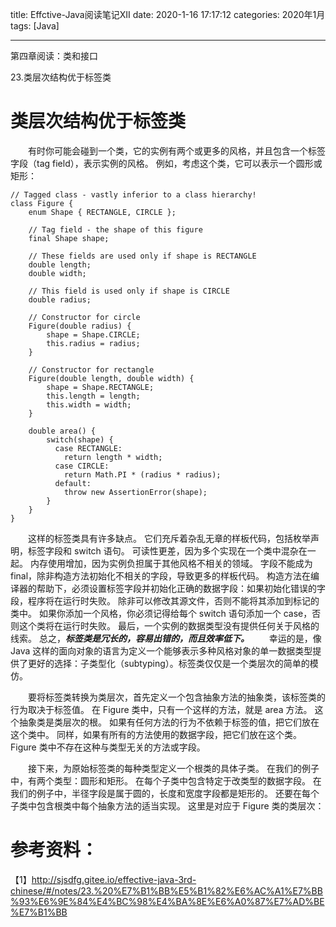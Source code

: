 title: Effctive-Java阅读笔记XII
date: 2020-1-16 17:17:12
categories: 2020年1月
tags: [Java]

---

第四章阅读：类和接口

23.类层次结构优于标签类

<!-- more -->

# 类层次结构优于标签类
　　有时你可能会碰到一个类，它的实例有两个或更多的风格，并且包含一个标签字段（tag field），表示实例的风格。 例如，考虑这个类，它可以表示一个圆形或矩形：

    // Tagged class - vastly inferior to a class hierarchy!
    class Figure {
        enum Shape { RECTANGLE, CIRCLE };

        // Tag field - the shape of this figure
        final Shape shape;

        // These fields are used only if shape is RECTANGLE
        double length;
        double width;

        // This field is used only if shape is CIRCLE
        double radius;

        // Constructor for circle
        Figure(double radius) {
            shape = Shape.CIRCLE;
            this.radius = radius;
        }

        // Constructor for rectangle
        Figure(double length, double width) {
            shape = Shape.RECTANGLE;
            this.length = length;
            this.width = width;
        }

        double area() {
            switch(shape) {
              case RECTANGLE:
                return length * width;
              case CIRCLE:
                return Math.PI * (radius * radius);
              default:
                throw new AssertionError(shape);
            }
        }
    }

　　这样的标签类具有许多缺点。 它们充斥着杂乱无章的样板代码，包括枚举声明，标签字段和 switch 语句。 可读性更差，因为多个实现在一个类中混杂在一起。 内存使用增加，因为实例负担属于其他风格不相关的领域。 字段不能成为 final，除非构造方法初始化不相关的字段，导致更多的样板代码。 构造方法在编译器的帮助下，必须设置标签字段并初始化正确的数据字段：如果初始化错误的字段，程序将在运行时失败。 除非可以修改其源文件，否则不能将其添加到标记的类中。 如果你添加一个风格，你必须记得给每个 switch 语句添加一个 case，否则这个类将在运行时失败。 最后，一个实例的数据类型没有提供任何关于风格的线索。 总之，***标签类是冗长的，容易出错的，而且效率低下。***
　　幸运的是，像 Java 这样的面向对象的语言为定义一个能够表示多种风格对象的单一数据类型提供了更好的选择：子类型化（subtyping）。标签类仅仅是一个类层次的简单的模仿。

　　要将标签类转换为类层次，首先定义一个包含抽象方法的抽象类，该标签类的行为取决于标签值。 在 Figure 类中，只有一个这样的方法，就是 area 方法。 这个抽象类是类层次的根。 如果有任何方法的行为不依赖于标签的值，把它们放在这个类中。 同样，如果有所有的方法使用的数据字段，把它们放在这个类。Figure 类中不存在这种与类型无关的方法或字段。

　　接下来，为原始标签类的每种类型定义一个根类的具体子类。 在我们的例子中，有两个类型：圆形和矩形。 在每个子类中包含特定于改类型的数据字段。 在我们的例子中，半径字段是属于圆的，长度和宽度字段都是矩形的。 还要在每个子类中包含根类中每个抽象方法的适当实现。 这里是对应于 Figure 类的类层次：


# 参考资料：
【1】http://sjsdfg.gitee.io/effective-java-3rd-chinese/#/notes/23.%20%E7%B1%BB%E5%B1%82%E6%AC%A1%E7%BB%93%E6%9E%84%E4%BC%98%E4%BA%8E%E6%A0%87%E7%AD%BE%E7%B1%BB
